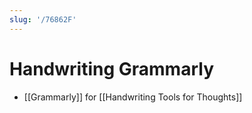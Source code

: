 ```yaml
---
slug: '/76862F'
---
```


# Handwriting Grammarly

- [[Grammarly]] for [[Handwriting Tools for Thoughts]]
